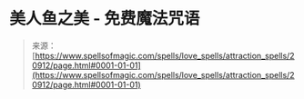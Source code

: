 <!--yml

category: 未分类

date: 2024-06-12 19:04:04

-->

# 美人鱼之美 - 免费魔法咒语

> 来源：[https://www.spellsofmagic.com/spells/love_spells/attraction_spells/20912/page.html#0001-01-01](https://www.spellsofmagic.com/spells/love_spells/attraction_spells/20912/page.html#0001-01-01)
